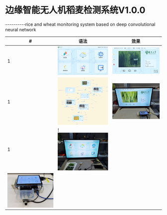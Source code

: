 # 边缘智能无人机稻麦检测系统V1.0.0
----------rice and wheat monitoring system based on deep convolutional neural network

|#|语法|效果|
|---|----|:---:|
|1|![image5](https://github.com/GTshenmi/IOT/blob/main/UI/FECF078A-7DFD-44B2-8187-81588269A3CE.jpeg)|![image2](https://github.com/GTshenmi/IOT/blob/main/UI/60472F3B-BC82-40FC-9174-B553FA7891DB.jpeg)|
|1|![image6](https://github.com/GTshenmi/IOT/blob/main/UI/47CA3C96-F887-4BA8-8C6C-51C7A83D44BA.png)|![image1](https://github.com/GTshenmi/IOT/blob/main/UI/57134650-F93A-4303-BEAF-AF109A28F8F7.jpeg)|
|1|!![image3](https://github.com/GTshenmi/IOT/blob/main/UI/BC653853-8FF7-4491-A76E-4051AC6DA884.jpeg)
|![image4](https://github.com/GTshenmi/IOT/blob/main/UI/EB25710F-B45C-4BD1-8E02-3E8EB7F887FA.jpeg)|





